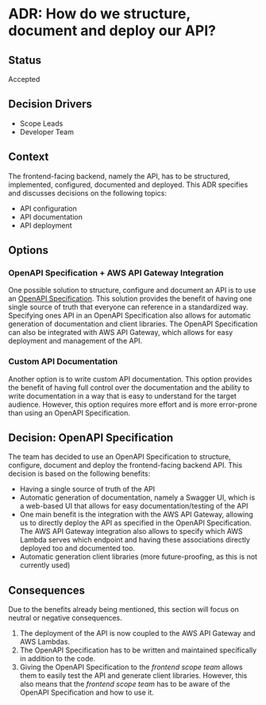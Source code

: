 # ADR: How do we structure, document and deploy our API?

## Status

Accepted

## Decision Drivers

- Scope Leads
- Developer Team

## Context

The frontend-facing backend, namely the API, has to be structured, implemented, configured, documented and deployed. This ADR specifies and discusses decisions on the following topics:

- API configuration
- API documentation
- API deployment

## Options

### OpenAPI Specification + AWS API Gateway Integration

One possible solution to structure, configure and document an API is to use an [OpenAPI Specification](https://swagger.io/specification/). This solution provides the benefit of having one single source of truth that everyone can reference in a standardized way. Specifying ones API in an OpenAPI Specification also allows for automatic generation of documentation and client libraries. The OpenAPI Specification can also be integrated with AWS API Gateway, which allows for easy deployment and management of the API.

### Custom API Documentation

Another option is to write custom API documentation. This option provides the benefit of having full control over the documentation and the ability to write documentation in a way that is easy to understand for the target audience. However, this option requires more effort and is more error-prone than using an OpenAPI Specification.

## Decision: OpenAPI Specification

The team has decided to use an OpenAPI Specification to structure, configure, document and deploy the frontend-facing backend API. This decision is based on the following benefits:

- Having a single source of truth of the API
- Automatic generation of documentation, namely a Swagger UI, which is a web-based UI that allows for easy documentation/testing of the API
- One main benefit is the integration with the AWS API Gateway, allowing us to directly deploy the API as specified in the OpenAPI Specification. The AWS API Gateway integration also allows to specify which AWS Lambda serves which endpoint and having these associations directly deployed too and documented too.
- Automatic generation client libraries (more future-proofing, as this is not currently used)

## Consequences

Due to the benefits already being mentioned, this section will focus on neutral or negative consequences.

1. The deployment of the API is now coupled to the AWS API Gateway and AWS Lambdas.
2. The OpenAPI Specification has to be written and maintained specifically in addition to the code.
3. Giving the OpenAPI Specification to the *frontend scope team* allows them to easily test the API and generate client libraries. However, this also means that the *frontend scope team* has to be aware of the OpenAPI Specification and how to use it.
